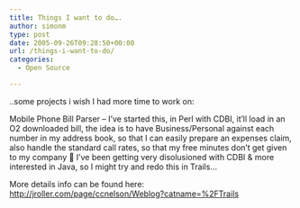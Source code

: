 ```yaml
---
title: Things I want to do….
author: simonm
type: post
date: 2005-09-26T09:28:50+00:00
url: /things-i-want-to-do/
categories:
  - Open Source

---
```

..some projects i wish I had more time to work on:

Mobile Phone Bill Parser &#8211; I&#8217;ve started this, in Perl with CDBI, it&#8217;ll load in an O2 downloaded bill, the idea is to have Business/Personal against each number in my address book, so that I can easily prepare an expenses claim, also handle the standard call rates, so that my free minutes don&#8217;t get given to my company 🙂 I&#8217;ve been getting very disolusioned with CDBI &#038; more interested in Java, so I might try and redo this in Trails&#8230;

More details info can be found here: <http://jroller.com/page/ccnelson/Weblog?catname=%2FTrails>